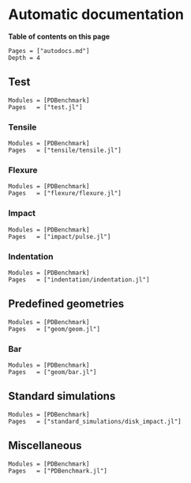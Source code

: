 # Automatic documentation

__Table of contents on this page__

```@contents
Pages = ["autodocs.md"]
Depth = 4
```

## Test

```@autodocs
Modules = [PDBenchmark]
Pages   = ["test.jl"]
```

### Tensile

```@autodocs
Modules = [PDBenchmark]
Pages   = ["tensile/tensile.jl"]
```

### Flexure

```@autodocs
Modules = [PDBenchmark]
Pages   = ["flexure/flexure.jl"]
```

### Impact

```@autodocs
Modules = [PDBenchmark]
Pages   = ["impact/pulse.jl"]
```

### Indentation

```@autodocs
Modules = [PDBenchmark]
Pages   = ["indentation/indentation.jl"]
```

## Predefined geometries

```@autodocs
Modules = [PDBenchmark]
Pages   = ["geom/geom.jl"]
```

### Bar

```@autodocs
Modules = [PDBenchmark]
Pages   = ["geom/bar.jl"]
```

## Standard simulations

```@autodocs
Modules = [PDBenchmark]
Pages   = ["standard_simulations/disk_impact.jl"]
```

## Miscellaneous

```@autodocs
Modules = [PDBenchmark]
Pages   = ["PDBenchmark.jl"]
```